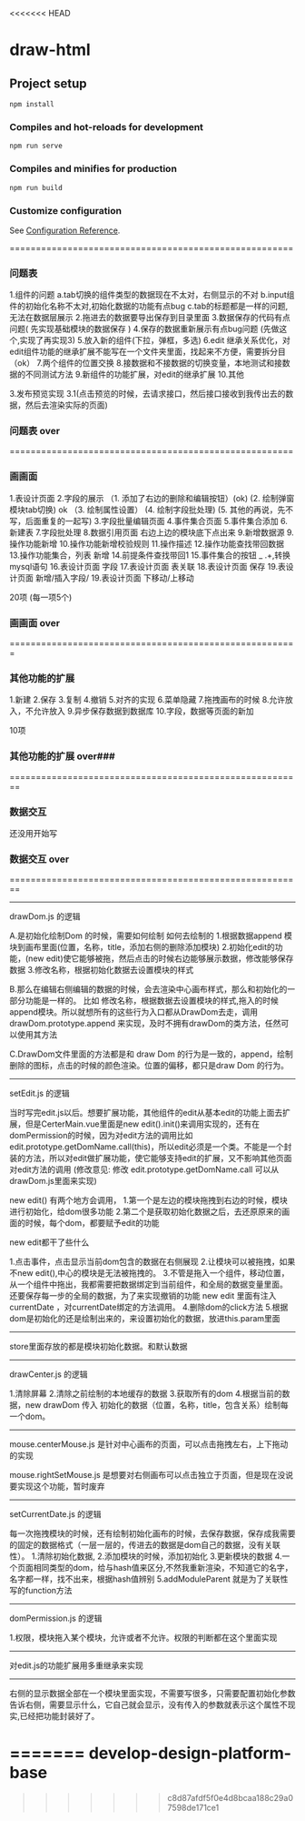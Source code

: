 <<<<<<< HEAD
# draw-html

## Project setup
```
npm install
```

### Compiles and hot-reloads for development
```
npm run serve
```

### Compiles and minifies for production
```
npm run build
```

### Customize configuration
See [Configuration Reference](https://cli.vuejs.org/config/).

======================================================
### 问题表 ###

1.组件的问题
    a.tab切换的组件类型的数据现在不太对，右侧显示的不对
    b.input组件的初始化名称不太对,初始化数据的功能有点bug
    c.tab的标题都是一样的问题,无法在数据层展示
2.拖进去的数据要导出保存到目录里面
3.数据保存的代码有点问题( 先实现基础模块的数据保存 )
4.保存的数据重新展示有点bug问题 (先做这个,实现了再实现3)
5.放入新的组件(下拉，弹框，多选)
6.edit 继承关系优化，对edit组件功能的继承扩展不能写在一个文件夹里面，找起来不方便，需要拆分目（ok）
7.两个组件的位置交换
8.接数据和不接数据的切换变量，本地测试和接数据的不同测试方法
9.新组件的功能扩展，对edit的继承扩展
10.其他

3.发布预览实现
3.1(点击预览的时候，去请求接口，然后接口接收到我传出去的数据，然后去渲染实际的页面)

### 问题表 over ###
======================================================
### 画画面 ###

1.表设计页面
2.字段的展示
   （1. 添加了右边的删除和编辑按钮）(ok)
    (2. 绘制弹窗模块tab切换) ok
   （3. 绘制属性设置）
    (4. 绘制字段批处理)
    (5. 其他的再说，先不写，后面重复的一起写)
3.字段批量编辑页面
4.事件集合页面
5.事件集合添加
6.新建表
7.字段批处理
8.数据引用页面 右边上边的模块底下点出来
9.新增数据源
9.操作功能新增
10.操作功能新增校验规则
11.操作描述
12.操作功能查找带回数据
13.操作功能集合，列表 新增
14.前提条件查找带回1
15.事件集合的按钮 _ .+,转换mysql语句
16.表设计页面 字段
17.表设计页面 表关联
18.表设计页面 保存
19.表设计页面 新增/插入字段/
19.表设计页面 下移动/上移动


20项 (每一项5个)
### 画画面 over ###
=======================================================
### 其他功能的扩展 ###

1.新建
2.保存
3.复制
4.撤销
5.对齐的实现
6.菜单隐藏
7.拖拽画布的时候
8.允许放入，不允许放入
9.异步保存数据到数据库
10.字段，数据等页面的新加

10项
### 其他功能的扩展 over###
========================================================
### 数据交互 ### 
还没用开始写  
### 数据交互 over ###
========================================================


*************************************************************************************************************
drawDom.js 的逻辑

A.是初始化绘制Dom 的时候，需要如何绘制
    如何去绘制的
    1.根据数据append 模块到画布里面(位置，名称，title，添加右侧的删除添加模块)
    2.初始化edit的功能，(new edit)使它能够被拖，然后点击的时候右边能够展示数据，修改能够保存数据
    3.修改名称，根据初始化数据去设置模块的样式

B.那么在编辑右侧编辑的数据的时候，会去渲染中心画布样式，那么和初始化的一部分功能是一样的。
比如 修改名称，根据数据去设置模块的样式,拖入的时候append模块。所以就想所有的这些行为入口都从DrawDom去走，调用
drawDom.prototype.append 来实现，及时不拥有drawDom的类方法，任然可以使用其方法

C.DrawDom文件里面的方法都是和 draw Dom 的行为是一致的，append，绘制删除的图标，点击的时候的颜色渲染。位置的偏移，都只是draw Dom 的行为。

***************************************************************************************************************

setEdit.js 的逻辑

当时写完edit.js以后。想要扩展功能，其他组件的edit从基本edit的功能上面去扩展，但是CerterMain.vue里面是new edit().init()来调用实现的，还有在domPermission的时候，因为对edit方法的调用比如 edit.prototype.getDomName.call(this)，所以edit必须是一个类。不能是一个封装的方法，所以对edit做扩展功能，使它能够支持edit的扩展，又不影响其他页面对edit方法的调用
(修改意见: 修改 edit.prototype.getDomName.call 可以从drawDom.js里面来实现)

new edit() 有两个地方会调用，
1.第一个是左边的模块拖拽到右边的时候，模块进行初始化，给dom很多功能
2.第二个是获取初始化数据之后，去还原原来的画面的时候，每个dom，都要赋予edit的功能

new  edit都干了些什么

1.点击事件，点击显示当前dom包含的数据在右侧展现
2.让模块可以被拖拽，如果不new edit(),中心的模块是无法被拖拽的。
3.不管是拖入一个组件，移动位置，从一个组件中拖出，我都需要把数据绑定到当前组件，和全局的数据变量里面。
还要保存每一步的全局的数据，为了来实现撤销的功能 new edit 里面有注入 currentDate ，对currentDate绑定的方法调用。
4.删除dom的click方法
5.根据dom是初始化的还是绘制出来的，来设置初始化的数据，放进this.param里面

*****************************************************************************************************************

store里面存放的都是模块初始化数据。和默认数据


*****************************************************************************************************************

drawCenter.js 的逻辑

1.清除屏幕
2.清除之前绘制的本地缓存的数据
3.获取所有的dom
4.根据当前的数据，new drawDom 传入 初始化的数据（位置，名称，title，包含关系）绘制每一个dom。

******************************************************************************************************************
mouse.centerMouse.js 是针对中心画布的页面，可以点击拖拽左右，上下拖动的实现

mouse.rightSetMouse.js 是想要对右侧画布可以点击独立于页面，但是现在没说要实现这个功能，暂时废弃

******************************************************************************************************************

setCurrentDate.js  的逻辑

每一次拖拽模块的时候，还有绘制初始化画布的时候，去保存数据，保存成我需要的固定的数据格式（一层一层的，传进去的数据是dom自己的数据，没有关联性）。
1.清除初始化数据,
2.添加模块的时候，添加初始化
3.更新模块的数据
4.一个页面相同类型的dom，给与hash值来区分,不然我重新渲染，不知道它的名字，名字都一样，找不出来，根据hash值辨别
5.addModuleParent 就是为了关联性写的function方法

*******************************************************************************************************************

domPermission.js 的逻辑

1.权限，模块拖入某个模块，允许或者不允许。权限的判断都在这个里面实现

*******************************************************************************************************************

对edit.js的功能扩展用多重继承来实现

*******************************************************************************************************************
右侧的显示数据全部在一个模块里面实现，不需要写很多，只需要配置初始化参数告诉右侧，需要显示什么，它自己就会显示，没有传入的参数就表示这个属性不现实,已经把功能封装好了。

=======
develop-design-platform-base
===============
>>>>>>> c8d87afdf5f0e4d8bcaa188c29a07598de171ce1
